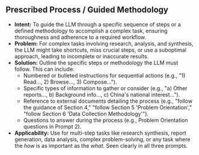 ## Prescribed Process / Guided Methodology

*   **Intent:** To guide the LLM through a specific sequence of steps or a defined methodology to accomplish a complex task, ensuring thoroughness and adherence to a required workflow.
*   **Problem:** For complex tasks involving research, analysis, and synthesis, the LLM might take shortcuts, miss crucial steps, or use a suboptimal approach, leading to incomplete or inaccurate results.
*   **Solution:** Outline the specific steps or methodology the LLM must follow. This can include:
    *   Numbered or bulleted instructions for sequential actions (e.g., "1) Read..., 2) Browse..., 3) Compose...").
    *   Specific types of information to gather or consider (e.g., "a) Other reports..., b) Background info..., c) China's national interest...").
    *   Reference to external documents detailing the process (e.g., "follow the guidance of Section 4," "follow Section 5 'Problem Orientation'," "follow Section 6 'Data Collection Methodology'").
    *   Questions to answer during the process (e.g., Problem Orientation questions in Prompt 2).
*   **Applicability:** Use for multi-step tasks like research synthesis, report generation, data analysis, complex problem-solving, or any task where the *how* is as important as the *what*. Seen clearly in all three prompts.
